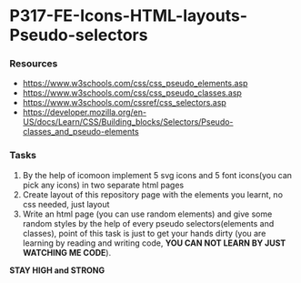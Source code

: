# P317-FE-Icons-HTML-layouts-Pseudo-selectors


### Resources
* https://www.w3schools.com/css/css_pseudo_elements.asp
* https://www.w3schools.com/css/css_pseudo_classes.asp
* https://www.w3schools.com/cssref/css_selectors.asp
* https://developer.mozilla.org/en-US/docs/Learn/CSS/Building_blocks/Selectors/Pseudo-classes_and_pseudo-elements


### Tasks
1. By the help of icomoon implement 5 svg icons and 5 font icons(you can pick any icons) in two separate html pages
2. Create layout of this repository page with the elements you learnt, no css needed, just layout
3. Write an html page (you can use random elements) and give some random styles by the help of every pseudo selectors(elements and classes), point of this task is just to get your hands dirty (you are learning by reading and writing code, <b>YOU CAN NOT LEARN BY JUST WATCHING ME CODE</b>).

 <b>STAY HIGH and STRONG</b>
